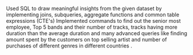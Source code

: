  Used SQL to draw meaningful insights from the given dataset by implementing joins, subqueries, aggregate functions and common table expressions (CTE's)
 Implemented commands to find out the senior most employee, Top 5 bands and their number of tracks, tracks having  more duration than the average duration and many advanced queries like finding amount spent by the customers on top selling artist and number of purchases  of different genres in different  countries .
